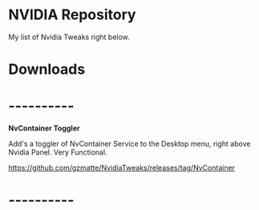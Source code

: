 # NVIDIA Repository
My list of Nvidia Tweaks right below.

# Downloads

# ----------

**NvContainer Toggler**

Add's a toggler of NvContainer Service to the Desktop menu, right above Nvidia Panel. Very Functional.

https://github.com/gzmatte/NvidiaTweaks/releases/tag/NvContainer

# ----------
